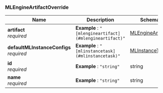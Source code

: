 
<a name="mlengineartifactoverride"></a>
### MLEngineArtifactOverride

|Name|Description|Schema|
|---|---|---|
|**artifact**  <br>*required*|**Example** : `"[mlengineartifact](#mlengineartifact)"`|[MLEngineArtifact](MLEngineArtifact.md#mlengineartifact)|
|**defaultMLInstanceConfigs**  <br>*required*|**Example** : `"[mlinstancetask](#mlinstancetask)"`|[MLInstanceTask](MLInstanceTask.md#mlinstancetask)|
|**id**  <br>*required*|**Example** : `"string"`|string|
|**name**  <br>*required*|**Example** : `"string"`|string|




